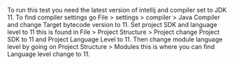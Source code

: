 To run this test you need the latest version of intellij and compiler set to JDK 11. To find compiler settings go File > settings > compiler > Java Compiler 
and change Target bytecode version to 11. Set project SDK and language level to 11 this is found in File > Project Structure > Project change Project SDK to 11 and Project Language Level
to 11. Then change module language level by going on Project Structure > Modules this is where you can find Language level change to 11.
